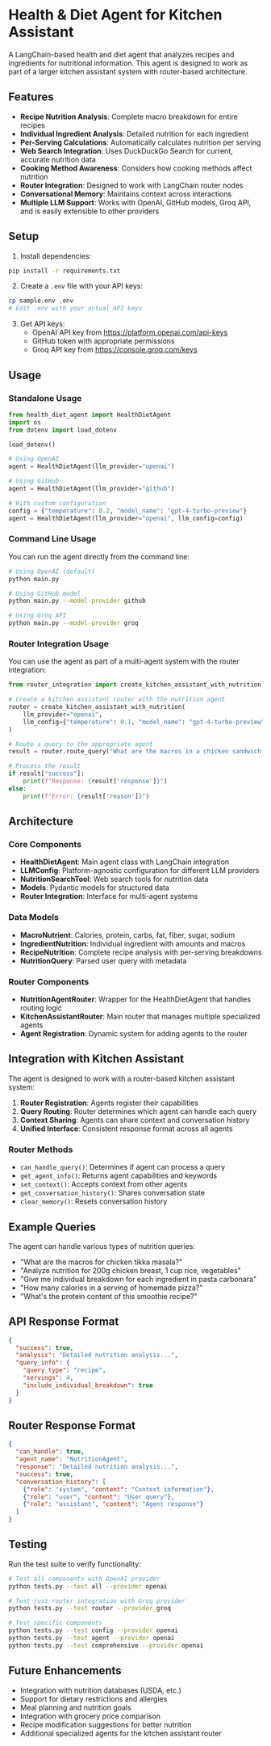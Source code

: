 # Health & Diet Agent for Kitchen Assistant

A LangChain-based health and diet agent that analyzes recipes and ingredients for nutritional information. This agent is designed to work as part of a larger kitchen assistant system with router-based architecture.

## Features

- **Recipe Nutrition Analysis**: Complete macro breakdown for entire recipes
- **Individual Ingredient Analysis**: Detailed nutrition for each ingredient
- **Per-Serving Calculations**: Automatically calculates nutrition per serving
- **Web Search Integration**: Uses DuckDuckGo Search for current, accurate nutrition data
- **Cooking Method Awareness**: Considers how cooking methods affect nutrition
- **Router Integration**: Designed to work with LangChain router nodes
- **Conversational Memory**: Maintains context across interactions
- **Multiple LLM Support**: Works with OpenAI, GitHub models, Groq API, and is easily extensible to other providers

## Setup

1. Install dependencies:
```bash
pip install -r requirements.txt
```

2. Create a `.env` file with your API keys:
```bash
cp sample.env .env
# Edit .env with your actual API keys
```

3. Get API keys:
   - OpenAI API key from https://platform.openai.com/api-keys
   - GitHub token with appropriate permissions
   - Groq API key from https://console.groq.com/keys

## Usage

### Standalone Usage

```python
from health_diet_agent import HealthDietAgent
import os
from dotenv import load_dotenv

load_dotenv()

# Using OpenAI
agent = HealthDietAgent(llm_provider="openai")

# Using GitHub
agent = HealthDietAgent(llm_provider="github")

# With custom configuration
config = {"temperature": 0.2, "model_name": "gpt-4-turbo-preview"}
agent = HealthDietAgent(llm_provider="openai", llm_config=config)
```

### Command Line Usage

You can run the agent directly from the command line:

```bash
# Using OpenAI (default)
python main.py

# Using GitHub model
python main.py --model-provider github

# Using Groq API
python main.py --model-provider groq
```

### Router Integration Usage

You can use the agent as part of a multi-agent system with the router integration:

```python
from router_integration import create_kitchen_assistant_with_nutrition

# Create a kitchen assistant router with the nutrition agent
router = create_kitchen_assistant_with_nutrition(
    llm_provider="openai",
    llm_config={"temperature": 0.1, "model_name": "gpt-4-turbo-preview"}
)

# Route a query to the appropriate agent
result = router.route_query("What are the macros in a chicken sandwich?")

# Process the result
if result["success"]:
    print(f"Response: {result['response']}")
else:
    print(f"Error: {result['reason']}")
```

## Architecture

### Core Components

- **HealthDietAgent**: Main agent class with LangChain integration
- **LLMConfig**: Platform-agnostic configuration for different LLM providers
- **NutritionSearchTool**: Web search tools for nutrition data
- **Models**: Pydantic models for structured data
- **Router Integration**: Interface for multi-agent systems

### Data Models

- **MacroNutrient**: Calories, protein, carbs, fat, fiber, sugar, sodium
- **IngredientNutrition**: Individual ingredient with amounts and macros
- **RecipeNutrition**: Complete recipe analysis with per-serving breakdowns
- **NutritionQuery**: Parsed user query with metadata

### Router Components

- **NutritionAgentRouter**: Wrapper for the HealthDietAgent that handles routing logic
- **KitchenAssistantRouter**: Main router that manages multiple specialized agents
- **Agent Registration**: Dynamic system for adding agents to the router

## Integration with Kitchen Assistant

The agent is designed to work with a router-based kitchen assistant system:

1. **Router Registration**: Agents register their capabilities
2. **Query Routing**: Router determines which agent can handle each query
3. **Context Sharing**: Agents can share context and conversation history
4. **Unified Interface**: Consistent response format across all agents

### Router Methods

- `can_handle_query()`: Determines if agent can process a query
- `get_agent_info()`: Returns agent capabilities and keywords
- `set_context()`: Accepts context from other agents
- `get_conversation_history()`: Shares conversation state
- `clear_memory()`: Resets conversation history

## Example Queries

The agent can handle various types of nutrition queries:

- "What are the macros for chicken tikka masala?"
- "Analyze nutrition for 200g chicken breast, 1 cup rice, vegetables"
- "Give me individual breakdown for each ingredient in pasta carbonara"
- "How many calories in a serving of homemade pizza?"
- "What's the protein content of this smoothie recipe?"

## API Response Format

```json
{
  "success": true,
  "analysis": "Detailed nutrition analysis...",
  "query_info": {
    "query_type": "recipe",
    "servings": 4,
    "include_individual_breakdown": true
  }
}
```

## Router Response Format

```json
{
  "can_handle": true,
  "agent_name": "NutritionAgent",
  "response": "Detailed nutrition analysis...",
  "success": true,
  "conversation_history": [
    {"role": "system", "content": "Context information"},
    {"role": "user", "content": "User query"},
    {"role": "assistant", "content": "Agent response"}
  ]
}
```

## Testing

Run the test suite to verify functionality:

```bash
# Test all components with OpenAI provider
python tests.py --test all --provider openai

# Test just router integration with Groq provider
python tests.py --test router --provider groq

# Test specific components
python tests.py --test config --provider openai
python tests.py --test agent --provider openai
python tests.py --test comprehensive --provider openai
```

## Future Enhancements

- Integration with nutrition databases (USDA, etc.)
- Support for dietary restrictions and allergies
- Meal planning and nutrition goals
- Integration with grocery price comparison
- Recipe modification suggestions for better nutrition
- Additional specialized agents for the kitchen assistant router
